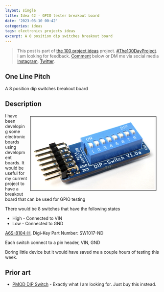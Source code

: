 ```yaml
---
layout: single
title: Idea 42 - GPIO tester breakout board
date: '2023-03-10 00:42'
categories: ideas
tags: electronics projects ideas
excerpt: A 8 position dip switches breakout board
---
```


> This post is part of [the 100 project ideas](/projects/2023-100-ideas/) project. [#The100DayProject](https://www.the100dayproject.org/). I am looking for feedback. <a href='#utterances-comments'>Comment</a> below or DM me via social media <a href="https://instagram.com/funvill" rel="nofollow noopener noreferrer"><i class="fab fa-fw fa-instagram" aria-hidden="true"></i><span class="label">Instagram</span></a>, <a href="https://twitter.com/funvill" rel="nofollow noopener noreferrer"><i class="fab fa-fw fa-twitter" aria-hidden="true"></i><span class="label">Twitter</span></a>.

## One Line Pitch

A 8 position dip switches breakout board

## Description

<img src="/public/uploads/2023/dip_switches2.png" alt="dipswitches" style="float: right; margin: 10px; border: 1px solid black; padding: 5px"/>I have been developing some electronic boards using development boards. It would be useful for my current project to have a breakout board that can be used for GPIO testing

There would be 8 switches that have the following states

- High - Connected to VIN
- Low - Connected to GND

[A6S-8104-H](https://www.digikey.ca/en/products/detail/omron-electronics-inc-emc-div/A6S-8104-H/1506401), Digi-Key Part Number: SW1017-ND

Each switch connect to a pin header, VIN, GND

Boring little device but it would have saved me a couple hours of testing this week.

## Prior art

- [PMOD DIP Switch](https://1bitsquared.com/collections/fpga/products/pmod-dip-switch) - Exactly what I am looking for. Just buy this instead.
